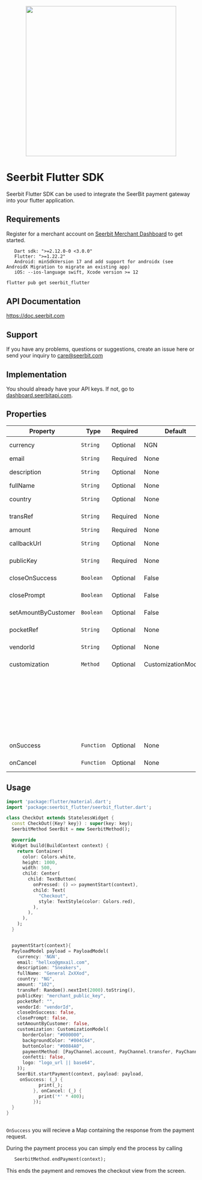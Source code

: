 <p align="center">
<img width="400" valign="top" src="https://assets.seerbitapi.com/images/seerbit_logo_type.png" data-canonical-src="https://res.cloudinary.com/dpejkbof5/image/upload/v1620323718/Seerbit_logo_png_ddcor4.png" style="max-width:100%; ">
</p>
 
# Seerbit Flutter SDK
 
Seerbit Flutter SDK can be used to integrate the SeerBit payment gateway into your flutter application.
 
## Requirements
 
Register for a merchant account on [Seerbit Merchant Dashboard](https://dashboard.seerbitapi.com) to get started.
 
```
   Dart sdk: ">=2.12.0-0 <3.0.0"
   Flutter: ">=1.22.2"
   Android: minSdkVersion 17 and add support for androidx (see AndroidX Migration to migrate an existing app)
   iOS: --ios-language swift, Xcode version >= 12
```
 
```bash
flutter pub get seerbit_flutter
```
 
## API Documentation
 
https://doc.seerbit.com
 
## Support
 
If you have any problems, questions or suggestions, create an issue here or send your inquiry to care@seerbit.com
 
## Implementation
 
You should already have your API keys. If not, go to [dashboard.seerbitapi.com](https://dashboard.seerbitapi.com).
 
## Properties
 
| Property               | Type      | Required | Default              | Desc                                                      |
| ---------------------- | ----------| -------- | -------------------- | --------------------------------------------------------- |
| currency               | `String`  | Optional | NGN                  | The currency for the transaction e.g NGN                  |
| email                  | `String`  | Required | None                 | The email of the user to be charged                       |
| description            | `String`  | Optional | None                 | The transaction description which is optional             |
| fullName               | `String`  | Optional | None                 | The fullname of the user to be charged                    |
| country                | `String`  | Optional | None                 | Transaction country which can be optional                 |
| transRef               | `String`  | Required | None                 | Set a unique transaction reference for every transaction  |
| amount                 | `String`  | Required | None                 | The transaction amount in kobo                            |
| callbackUrl            | `String`  | Optional | None                 | This is the redirect url when transaction is successful   |
| publicKey              | `String`  | Required | None                 | Your Public key or see above step to get yours            |
| closeOnSuccess         | `Boolean` | Optional | False                | Close checkout when trasaction is successful              |
| closePrompt            | `Boolean` | Optional | False                | Close the checkout page if transaction is not initiated   |
| setAmountByCustomer    | `Boolean` | Optional | False                | Set to true if you want user to enter transaction amount  |
| pocketRef              | `String`  | Optional | None                 | This is your pocket reference for vendors with pocket     |
| vendorId               | `String`  | Optional | None                 | This is the vendorId of your business using pocket        |
| customization          | `Method`  | Optional | CustomizationModel() | CustomizationMode( borderColor: "#000000",                |
|                        |           |          |                      | backgroundColor: "#004C64", buttonColor: "#0084A0",       |
|                        |           |          |                      | paymentMethod:                                            |
|                        |           |          |                      | [PayChannel.card,PayChannel.account, PayChannel.transfer] |
|                        |           |          |                      | confetti: false,                                         |
|                        |           |          |                      | logo: "logo_url  | base64",)                              |    
| onSuccess              | `Function`| Optional | None                 | Callback function if transaction was successful           |
| onCancel               | `Function`| Optional | None                 | Callback function if transaction was cancelled            |
 
## Usage
 
```dart
import 'package:flutter/material.dart';
import 'package:seerbit_flutter/seerbit_flutter.dart';

class CheckOut extends StatelessWidget {
  const CheckOut({Key? key}) : super(key: key);
  SeerbitMethod SeerBit = new SeerbitMethod();  

  @override
  Widget build(BuildContext context) {
    return Container(
      color: Colors.white,
      height: 1000,
      width: 500,
      child: Center(
        child: TextButton(
          onPressed: () => paymentStart(context),
          child: Text(
            "Checkout",
            style: TextStyle(color: Colors.red),
          ),
        ),
      ),
    );
  }


  paymentStart(context){
  PayloadModel payload = PayloadModel(
    currency: 'NGN',
    email: "hellxo@gmxail.com",
    description: "Sneakers",
    fullName: "General ZxXXod",
    country: "NG",
    amount: "102",
    transRef: Random().nextInt(2000).toString(),
    publicKey: "merchant_public_key",
    pocketRef: "",
    vendorId: "vendorId",
    closeOnSuccess: false,
    closePrompt: false,
    setAmountByCustomer: false,
    customization: CustomizationModel(
      borderColor: "#000000",
      backgroundColor: "#004C64",
      buttonColor: "#0084A0",
      paymentMethod: [PayChannel.account, PayChannel.transfer, PayChannel.card],
      confetti: false,
      logo: "logo_url || base64",
    ));
    SeerBit.startPayment(context, payload: payload,
     onSuccess: (_) {
            print(_);
          }, onCancel: (_) {
            print('*' * 400);
          });
  }
}
 
```
 
`OnSuccess` you will recieve a Map containing the response from the payment request.
 
During the payment process you can simply end the process by calling
 
```dart
   SeerbitMethod.endPayment(context);
```
 
This ends the payment and removes the checkout view from the screen.
 
 







